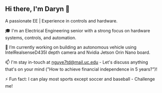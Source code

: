 ## Hi there, I'm Daryn 👋
A passionate EE | Experience in controls and hardware.

🎓 I'm an Electrical Engineering senior with a strong focus on hardware systems, controls, and automation.

🌱 I’m currently working on building an autonomous vehicle using IntelRealsenseD435I depth camera and Nvidia Jetson Orin Nano board. 

📫 I'm stay in-touch at nguye7td@mail.uc.edu - Let's discuss anything that's on your mind ("How to achieve financial independence in 5 years?")!

⚡ Fun fact: I can play most sports except soccer and baseball - Challenge me!
